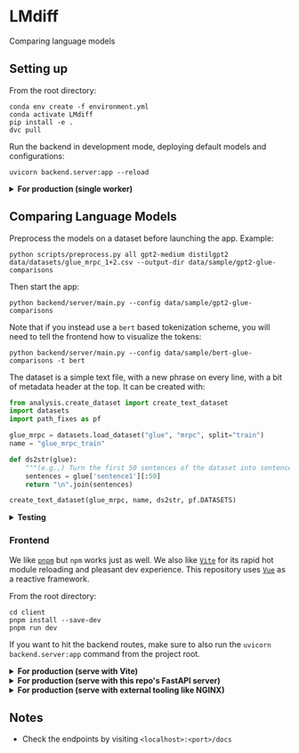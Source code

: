 # LMdiff

Comparing language models

## Setting up
From the root directory:

```
conda env create -f environment.yml
conda activate LMdiff
pip install -e .
dvc pull
```

Run the backend in development mode, deploying default models and configurations:

```
uvicorn backend.server:app --reload
```

<details>
<summary><b>For production (single worker)</b></summary>

```
uvicorn backend.server:app
```

</details>

## Comparing Language Models
Preprocess the models on a dataset before launching the app. Example:

```
python scripts/preprocess.py all gpt2-medium distilgpt2 data/datasets/glue_mrpc_1+2.csv --output-dir data/sample/gpt2-glue-comparisons
```

Then start the app:

```
python backend/server/main.py --config data/sample/gpt2-glue-comparisons
```

Note that if you instead use a `bert` based tokenization scheme, you will need to tell the frontend how to visualize the tokens:

```
python backend/server/main.py --config data/sample/bert-glue-comparisons -t bert
```

The dataset is a simple text file, with a new phrase on every line, with a bit of metadata header at the top. It can be created with:

```python
from analysis.create_dataset import create_text_dataset
import datasets
import path_fixes as pf

glue_mrpc = datasets.load_dataset("glue", "mrpc", split="train")
name = "glue_mrpc_train"

def ds2str(glue):
    """(e.g.,) Turn the first 50 sentences of the dataset into sentence information"""
    sentences = glue['sentence1'][:50]
    return "\n".join(sentences)

create_text_dataset(glue_mrpc, name, ds2str, pf.DATASETS)
```



<details>
<summary><b>Testing</b></summary>

```
make test
```

or

```
python -m pytest tests
```

All tests are stored in `tests`.

</details>

### Frontend

We like [`pnpm`](https://pnpm.io/installation) but `npm` works just as well. We also like [`Vite`](https://vitejs.dev/) for its rapid hot module reloading and pleasant dev experience. This repository uses [`Vue`](https://vuejs.org/) as a reactive framework.

From the root directory:

```
cd client
pnpm install --save-dev
pnpm run dev
```

If you want to hit the backend routes, make sure to also run the `uvicorn backend.server:app` command from the project root.

<details>
<summary><b>For production (serve with Vite)</b></summary>

```
pnpm run serve
```

</details>

<details>
<summary><b>For production (serve with this repo's FastAPI server)</b></summary>

```
cd client
pnpm run build:backend
cd ..
uvicorn backend.server:app
```

Or the `gunicorn` command from above.

All artifacts are stored in the `client/dist` directory with the appropriate basepath.
</details>

<details>
<summary><b>For production (serve with external tooling like NGINX)</b></summary>

```
pnpm run build
```

All artifacts are stored in the `client/dist` directory.
</details>

## Notes

- Check the endpoints by visiting `<localhost>:<port>/docs`